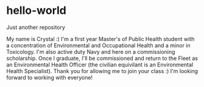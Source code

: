 # hello-world
Just another repository

My name is Crystal :) I'm a first year Master's of Public Health student with a concentration of Environmental and Occupational Health and a minor in Toxicology. I'm also active duty Navy and here on a commissioning scholarship. Once I graduate, I'll be commissioned and return to the Fleet as an Environmental Health Officer (the civilian equivilant is an Environmental Health Specialist). Thank you for allowing me to join your class :) I'm looking forward to working with everyone!
